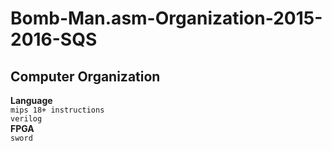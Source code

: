 # Bomb-Man.asm-Organization-2015-2016-SQS
## Computer Organization  
**Language**  
`mips 18+ instructions`  
`verilog`  
**FPGA**  
`sword`  
